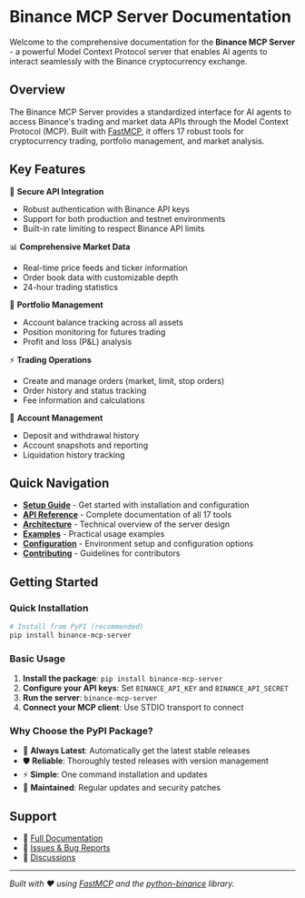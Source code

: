 # Binance MCP Server Documentation

Welcome to the comprehensive documentation for the **Binance MCP Server** - a powerful Model Context Protocol server that enables AI agents to interact seamlessly with the Binance cryptocurrency exchange.

## Overview

The Binance MCP Server provides a standardized interface for AI agents to access Binance's trading and market data APIs through the Model Context Protocol (MCP). Built with [FastMCP](https://fastmcp.io/), it offers 17 robust tools for cryptocurrency trading, portfolio management, and market analysis.

## Key Features

🔐 **Secure API Integration**
- Robust authentication with Binance API keys
- Support for both production and testnet environments
- Built-in rate limiting to respect Binance API limits

📊 **Comprehensive Market Data**
- Real-time price feeds and ticker information
- Order book data with customizable depth
- 24-hour trading statistics

💼 **Portfolio Management**
- Account balance tracking across all assets
- Position monitoring for futures trading
- Profit and loss (P&L) analysis

⚡ **Trading Operations**
- Create and manage orders (market, limit, stop orders)
- Order history and status tracking
- Fee information and calculations

🏦 **Account Management**
- Deposit and withdrawal history
- Account snapshots and reporting
- Liquidation history tracking

## Quick Navigation

- **[Setup Guide](setup.md)** - Get started with installation and configuration
- **[API Reference](api-reference.md)** - Complete documentation of all 17 tools
- **[Architecture](architecture.md)** - Technical overview of the server design
- **[Examples](examples.md)** - Practical usage examples
- **[Configuration](configuration.md)** - Environment setup and configuration options
- **[Contributing](contributing.md)** - Guidelines for contributors

## Getting Started

### Quick Installation

```bash
# Install from PyPI (recommended)
pip install binance-mcp-server
```

### Basic Usage

1. **Install the package**: `pip install binance-mcp-server`
2. **Configure your API keys**: Set `BINANCE_API_KEY` and `BINANCE_API_SECRET`
3. **Run the server**: `binance-mcp-server`
4. **Connect your MCP client**: Use STDIO transport to connect

### Why Choose the PyPI Package?

- 🎯 **Always Latest**: Automatically get the latest stable releases
- 🛡️ **Reliable**: Thoroughly tested releases with version management  
- ⚡ **Simple**: One command installation and updates
- 🔧 **Maintained**: Regular updates and security patches

## Support

- 📖 [Full Documentation](https://analyticace.github.io/BinanceMCPServer/)
- 🐛 [Issues & Bug Reports](https://github.com/AnalyticAce/BinanceMCPServer/issues)
- 💬 [Discussions](https://github.com/AnalyticAce/BinanceMCPServer/discussions)

---

*Built with ❤️ using [FastMCP](https://fastmcp.io/) and the [python-binance](https://python-binance.readthedocs.io/) library.*
